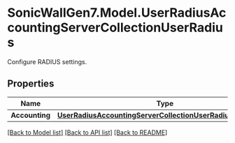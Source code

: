 # SonicWallGen7.Model.UserRadiusAccountingServerCollectionUserRadius
Configure RADIUS settings.

## Properties

Name | Type | Description | Notes
------------ | ------------- | ------------- | -------------
**Accounting** | [**UserRadiusAccountingServerCollectionUserRadiusAccounting**](UserRadiusAccountingServerCollectionUserRadiusAccounting.md) |  | [optional] 

[[Back to Model list]](../README.md#documentation-for-models) [[Back to API list]](../README.md#documentation-for-api-endpoints) [[Back to README]](../README.md)

